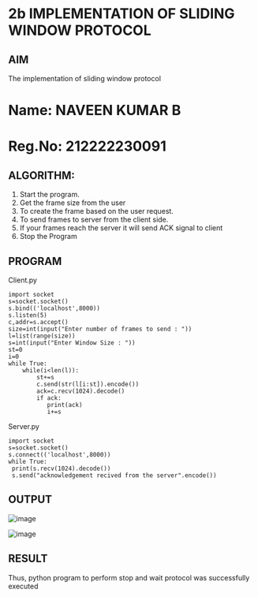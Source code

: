 # 2b IMPLEMENTATION OF SLIDING WINDOW PROTOCOL
## AIM
The implementation of sliding window protocol
# Name: NAVEEN KUMAR B
# Reg.No: 212222230091
## ALGORITHM:
1. Start the program.
2. Get the frame size from the user
3. To create the frame based on the user request.
4. To send frames to server from the client side.
5. If your frames reach the server it will send ACK signal to client
6. Stop the Program
## PROGRAM
Client.py
```
import socket
s=socket.socket()
s.bind(('localhost',8000))
s.listen(5)
c,addr=s.accept()
size=int(input("Enter number of frames to send : "))
l=list(range(size))
s=int(input("Enter Window Size : "))
st=0
i=0
while True:
    while(i<len(l)):
        st+=s
        c.send(str(l[i:st]).encode())
        ack=c.recv(1024).decode()
        if ack:
           print(ack)
           i+=s
```
Server.py
```
import socket
s=socket.socket()
s.connect(('localhost',8000))
while True: 
 print(s.recv(1024).decode())
 s.send("acknowledgement recived from the server".encode())
```
## OUTPUT
![image](https://github.com/user-attachments/assets/5567bce4-c39f-4249-92f0-182f64884f10)

![image](https://github.com/user-attachments/assets/95ecdbfe-f00a-4b0e-b79b-8d397af49d73)


## RESULT
Thus, python program to perform stop and wait protocol was successfully executed

